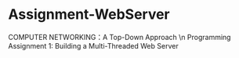 # Assignment-WebServer
COMPUTER NETWORKING：A Top-Down Approach \\n
Programming Assignment 1: Building a Multi-Threaded Web Server
